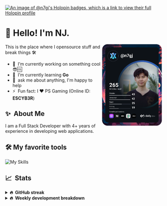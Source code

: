 [![An image of @n7gj's Holopin badges, which is a link to view their full Holopin profile](https://holopin.me/n7gj)](https://holopin.io/@n7gj)

# 👋 Hello! I'm NJ.

<a href="https://app.daily.dev/n7gj" target="_blank">
  <img
    width="192"
    align="right"
    src="https://github.com/n-jaisabai/n-jaisabai/blob/main/devcard.svg"
  />
</a>

This is the place where I opensource stuff and break things 🛠️

- 🔭 &nbsp;I’m currently working on something cool 😎🆒
- 🌱 &nbsp;I’m currently learning **Go**
- 💬 &nbsp;ask me about anything, I'm happy to help
- ⚡ &nbsp;Fun fact: I ❤️ PS Gaming (Online ID: **ESCYB3R**)

## ✨ &nbsp;About Me
  I am a Full Stack Developer with 4+ years of experience in developing web applications.</p>
  
## 🛠️ My favorite tools
![My Skills](https://skillicons.dev/icons?i=vue,go,nodejs,ts,js,python,postgres,mongodb,redis,git,docker,vscode)

## 📈 &nbsp;Stats
  
  <details>
  <summary><b>🔥 &nbsp;GitHub streak</b></summary>
  <br/>
  
  [![GitHub Streak](http://github-readme-streak-stats.herokuapp.com?user=n-jaisabai&theme=github-dark-blue&hide_border=true)](https://git.io/streak-stats)
  
  </details>
  
  <details>
  <summary><b>🔥 &nbsp;Weekly development breakdown</b></summary>
  <br/>
  
  <!--START_SECTION:waka-->

```txt
Python                     2 hrs 53 mins   ███████████▓░░░░░░░░░░░░░   46.18 %
Go                         1 hr 27 mins    ██████░░░░░░░░░░░░░░░░░░░   23.42 %
Bash                       29 mins         ██░░░░░░░░░░░░░░░░░░░░░░░   07.96 %
Nginx configuration file   25 mins         █▓░░░░░░░░░░░░░░░░░░░░░░░   06.70 %
SQL                        25 mins         █▓░░░░░░░░░░░░░░░░░░░░░░░   06.70 %
```

<!--END_SECTION:waka-->
  <b>Note:</b> Top languages is only a metric of the languages my weekly code consists of and doesn't reflect experience or skill level.
  </details>
